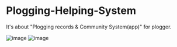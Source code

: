 # Plogging-Helping-System
It's about "Plogging records &amp; Community System(app)" for plogger.   

![image](https://github.com/eeeeeenye/Plogging-Helping-System/assets/75657062/9ad34756-815c-44fa-a102-f604ba460140)
![image](https://github.com/eeeeeenye/Plogging-Helping-System/assets/75657062/216efccb-46d1-4238-80e7-9409790e71a7)

